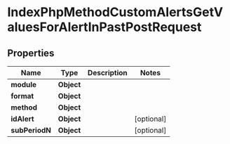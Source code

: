 

# IndexPhpMethodCustomAlertsGetValuesForAlertInPastPostRequest


## Properties

| Name | Type | Description | Notes |
|------------ | ------------- | ------------- | -------------|
|**module** | **Object** |  |  |
|**format** | **Object** |  |  |
|**method** | **Object** |  |  |
|**idAlert** | **Object** |  |  [optional] |
|**subPeriodN** | **Object** |  |  [optional] |



